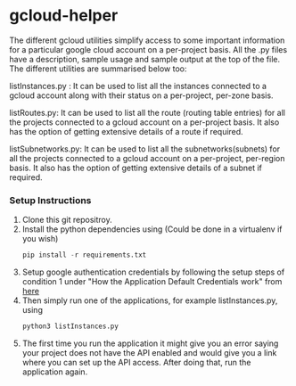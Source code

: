 # gcloud-helper

The different gcloud utilities simplify access to some important information for a particular google cloud account on a per-project basis. All the .py files have a description, sample usage and sample output at the top of the file. The different utilities are summarised below too:

listInstances.py : It can be used to list all the instances connected to a gcloud account along with their status on a per-project, per-zone basis.

listRoutes.py: It can be used to list all the route (routing table entries) for all the projects connected to a gcloud account on a per-project basis. It also has the option of getting extensive details of a route if required.

listSubnetworks.py: It can be used to list all the subnetworks(subnets) for all the projects connected to a gcloud account on a per-project, per-region basis. It also has the option of getting extensive details of a subnet if required.

### Setup Instructions
1. Clone this git repositroy.
2. Install the python dependencies using (Could be done in a virtualenv if you wish)
     ```  python
     pip install -r requirements.txt
     ```
3. Setup google authentication credentials by following the setup steps of condition 1 under "How the Application Default Credentials work" from [here](https://developers.google.com/identity/protocols/application-default-credentials)
4. Then simply run one of the applications, for example listInstances.py, using
     ```  python
     python3 listInstances.py
     ```
5. The first time you run the application it might give you an error saying your project does not have the API enabled and would give you a link where you can set up the API access. After doing that, run the application again.
